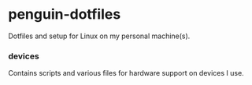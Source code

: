 # penguin-dotfiles
Dotfiles and setup for Linux on my personal machine(s).

### devices
Contains scripts and various files for hardware support on devices I use.